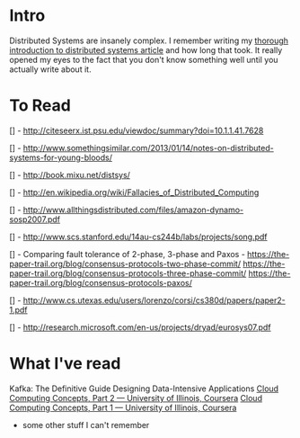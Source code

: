# Intro

Distributed Systems are insanely complex. I remember writing my [thorough introduction to distributed systems article](https://medium.com/free-code-camp/a-thorough-introduction-to-distributed-systems-3b91562c9b3c) and how long that took.
It really opened my eyes to the fact that you don't know something well until you actually write about it.

# To Read
[] - http://citeseerx.ist.psu.edu/viewdoc/summary?doi=10.1.1.41.7628

[] - http://www.somethingsimilar.com/2013/01/14/notes-on-distributed-systems-for-young-bloods/

[] - http://book.mixu.net/distsys/

[] - http://en.wikipedia.org/wiki/Fallacies_of_Distributed_Computing

[] - http://www.allthingsdistributed.com/files/amazon-dynamo-sosp2007.pdf

[] - http://www.scs.stanford.edu/14au-cs244b/labs/projects/song.pdf

[] - Comparing fault tolerance of 2-phase, 3-phase and Paxos - 
https://the-paper-trail.org/blog/consensus-protocols-two-phase-commit/
https://the-paper-trail.org/blog/consensus-protocols-three-phase-commit/
https://the-paper-trail.org/blog/consensus-protocols-paxos/

[] - http://www.cs.utexas.edu/users/lorenzo/corsi/cs380d/papers/paper2-1.pdf

[] - http://research.microsoft.com/en-us/projects/dryad/eurosys07.pdf


# What I've read

Kafka: The Definitive Guide
Designing Data-Intensive Applications
[Cloud Computing Concepts, Part 2 — University of Illinois, Coursera](https://www.coursera.org/account/accomplishments/records/VQRPNPMFUN4N)
[Cloud Computing Concepts, Part 1 — University of Illinois, Coursera](https://www.coursera.org/account/accomplishments/records/ZBQDYSZ4YDGD)
- some other stuff I can't remember
